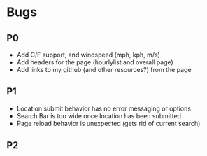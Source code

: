 # Bugs

## P0
* Add C/F support, and windspeed (mph, kph, m/s)
* Add headers for the page (hourlylist and overall page)
* Add links to my github (and other resources?) from the page

## P1
* Location submit behavior has no error messaging or options
* Search Bar is too wide once location has been submitted
* Page reload behavior is unexpected (gets rid of current search)

## P2